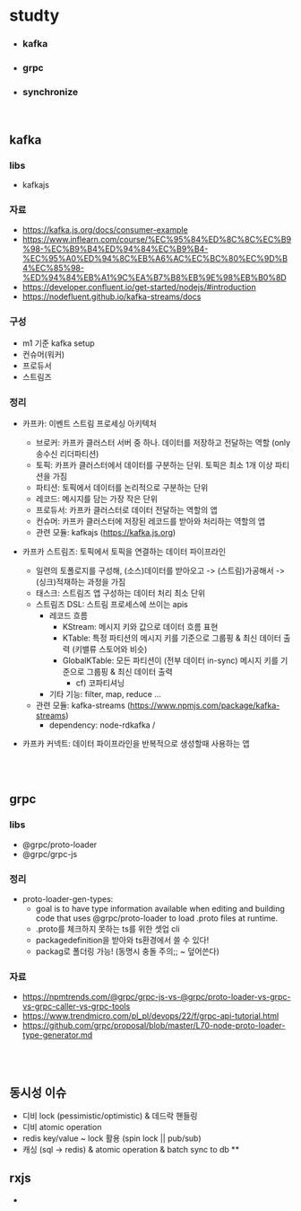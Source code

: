 # studty

-   ### kafka
-   ### grpc
-   ### synchronize
</br>

## kafka

### libs

-   kafkajs

### 자료

-   https://kafka.js.org/docs/consumer-example
-   https://www.inflearn.com/course/%EC%95%84%ED%8C%8C%EC%B9%98-%EC%B9%B4%ED%94%84%EC%B9%B4-%EC%95%A0%ED%94%8C%EB%A6%AC%EC%BC%80%EC%9D%B4%EC%85%98-%ED%94%84%EB%A1%9C%EA%B7%B8%EB%9E%98%EB%B0%8D
-   https://developer.confluent.io/get-started/nodejs/#introduction
-   https://nodefluent.github.io/kafka-streams/docs

### 구성

-   m1 기준 kafka setup
-   컨슈머(워커)
-   프로듀서
-   스트림즈

### 정리

-   카프카: 이벤트 스트림 프로세싱 아키텍처

    -   브로커: 카프카 클러스터 서버 중 하나. 데이터를 저장하고 전달하는 역할 (only 송수신 리더파티션)
    -   토픽: 카프카 클러스터에서 데이터를 구분하는 단위. 토픽은 최소 1개 이상 파티션을 가짐
    -   파티션: 토픽에서 데이터를 논리적으로 구분하는 단위
    -   레코드: 메시지를 담는 가장 작은 단위
    -   프로듀서: 카프카 클러스터로 데이터 전달하는 역할의 앱
    -   컨슈머: 카프카 클러스터에 저장된 레코드를 받아와 처리하는 역할의 앱
    -   관련 모듈: kafkajs (https://kafka.js.org)

-   카프카 스트림즈: 토픽에서 토픽을 연결하는 데이터 파이프라인

    -   일련의 토폴로지를 구성해, (소스)데이터를 받아오고 -> (스트림)가공해서 -> (싱크)적재하는 과정을 가짐
    -   태스크: 스트림즈 앱 구성하는 데이터 처리 최소 단위
    -   스트림즈 DSL: 스트림 프로세스에 쓰이는 apis
        -   레코드 흐름
            -   KStream: 메시지 키와 값으로 데이터 흐름 표현
            -   KTable: 특정 파티션의 메시지 키를 기준으로 그룹핑 & 최신 데이터 출력 (키밸류 스토어와 비슷)
            -   GlobalKTable: 모든 파티션이 (전부 데이터 in-sync) 메시지 키를 기준으로 그룹핑 & 최신 데이터 출력
                -   cf) 코파티셔닝
        -   기타 기능: filter, map, reduce ...
    -   관련 모듈: kafka-streams (https://www.npmjs.com/package/kafka-streams)
        -   dependency: node-rdkafka /

-   카프카 커넥트: 데이터 파이프라인을 반복적으로 생성할때 사용하는 앱

</br></br>

## grpc

### libs

-   @grpc/proto-loader
-   @grpc/grpc-js

### 정리

-   proto-loader-gen-types:
    -   goal is to have type information available when editing and building code that uses @grpc/proto-loader to load .proto files at runtime.
    -   .proto를 체크하지 못하는 ts를 위한 셋업 cli
    -   packagedefinition을 받아와 ts환경에서 쓸 수 있다!
    -   packag로 폴더링 가능! (동명시 충돌 주의;; ~ 덮어쓴다)

### 자료

-   https://npmtrends.com/@grpc/grpc-js-vs-@grpc/proto-loader-vs-grpc-vs-grpc-caller-vs-grpc-tools
-   https://www.trendmicro.com/pl_pl/devops/22/f/grpc-api-tutorial.html
-   https://github.com/grpc/proposal/blob/master/L70-node-proto-loader-type-generator.md

</br></br>

## 동시성 이슈

-   디비 lock (pessimistic/optimistic) & 데드락 핸들링
-   디비 atomic operation
-   redis key/value ~ lock 활용 (spin lock || pub/sub)
-   캐싱 (sql -> redis) & atomic operation & batch sync to db \*\*

## rxjs

-
